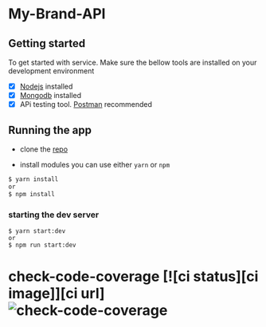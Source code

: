 # My-Brand-API

## Getting started

To get started with service. Make sure the bellow tools are installed on your development environment

- [X] [Nodejs](https://nodejs.org/en/) installed 
- [X] [Mongodb](https://www.mongodb.com/) installed 
- [X] APi testing tool. [Postman](https://www.postman.com/) recommended

## Running the app

- clone the [repo](https://github.com/arthurjunior250/My-Brand-API.git)

- install modules you can use either `yarn` or `npm`
```sh
$ yarn install
or
$ npm install
```

### starting the dev server
```
$ yarn start:dev
or
$ npm run start:dev
```
# check-code-coverage [![ci status][ci image]][ci url] ![check-code-coverage](https://img.shields.io/badge/code--coverage-100%25-brightgreen)

